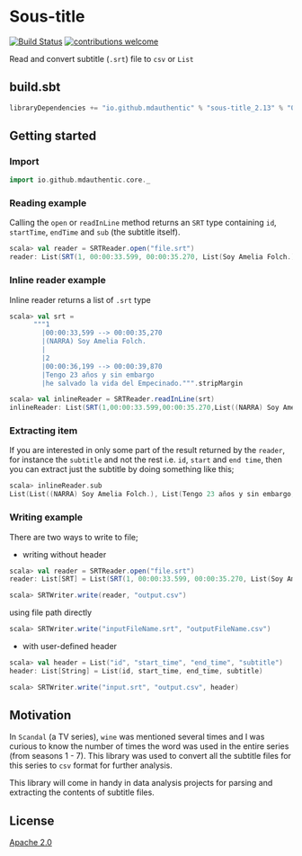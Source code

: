 # Sous-title
[![Build Status](https://travis-ci.org/mdauthentic/sous-title.svg?branch=master)](https://travis-ci.org/mdauthentic/sous-title)
[![contributions welcome](https://img.shields.io/badge/contributions-welcome-brightgreen.svg?style=flat)](https://github.com/mdauthentic/sous-title)


Read and convert subtitle (`.srt`) file to `csv` or `List`


## build.sbt
```scala
libraryDependencies += "io.github.mdauthentic" % "sous-title_2.13" % "0.3.0"
```

## Getting started

### Import
```scala
import io.github.mdauthentic.core._
```
### Reading example

Calling the `open` or `readInLine` method returns an `SRT` type containing `id`, `startTime`, `endTime` and `sub` (the subtitle itself).

```scala
scala> val reader = SRTReader.open("file.srt")
reader: List(SRT(1, 00:00:33.599, 00:00:35.270, List(Soy Amelia Folch.)))

```
### Inline reader example
Inline reader returns a list of `.srt` type

```scala
scala> val srt =
      """1
        |00:00:33,599 --> 00:00:35,270
        |(NARRA) Soy Amelia Folch.
        |
        |2
        |00:00:36,199 --> 00:00:39,870
        |Tengo 23 años y sin embargo
        |he salvado la vida del Empecinado.""".stripMargin
```

```scala
scala> val inlineReader = SRTReader.readInLine(srt)
inlineReader: List(SRT(1,00:00:33.599,00:00:35.270,List((NARRA) Soy Amelia Folch.)), SRT(2,00:00:36.199,00:00:39.870,List(Tengo 23 años y sin embargo, he salvado la vida del Empecinado.)))
```

### Extracting item
If you are interested in only some part of the result returned by the `reader`, for instance the `subtitle` and not the rest i.e. `id`, `start` and `end time`, then you can extract just the subtitle by doing something like this;

```scala
scala> inlineReader.sub
List(List((NARRA) Soy Amelia Folch.), List(Tengo 23 años y sin embargo, he salvado la vida del Empecinado.))
```

### Writing example
There are two ways to write to file;
- writing without header
```scala
scala> val reader = SRTReader.open("file.srt")
reader: List[SRT] = List(SRT(1, 00:00:33.599, 00:00:35.270, List(Soy Amelia Folch.)))
```

```scala
scala> SRTWriter.write(reader, "output.csv")
```

using file path directly

```scala
scala> SRTWriter.write("inputFileName.srt", "outputFileName.csv")
```

- with user-defined header

```scala
scala> val header = List("id", "start_time", "end_time", "subtitle")
header: List[String] = List(id, start_time, end_time, subtitle)

scala> SRTWriter.write("input.srt", "output.csv", header)
```

## Motivation
In `Scandal` (a TV series), `wine` was mentioned several times and I was curious to know the number of times the word was used in the entire series (from seasons 1 - 7). This library was used to convert all the subtitle files for this series to `csv` format for further analysis.

This library will come in handy in data analysis projects for parsing and extracting the contents of subtitle files.

## License
[Apache 2.0](http://www.apache.org/licenses/LICENSE-2.0)

